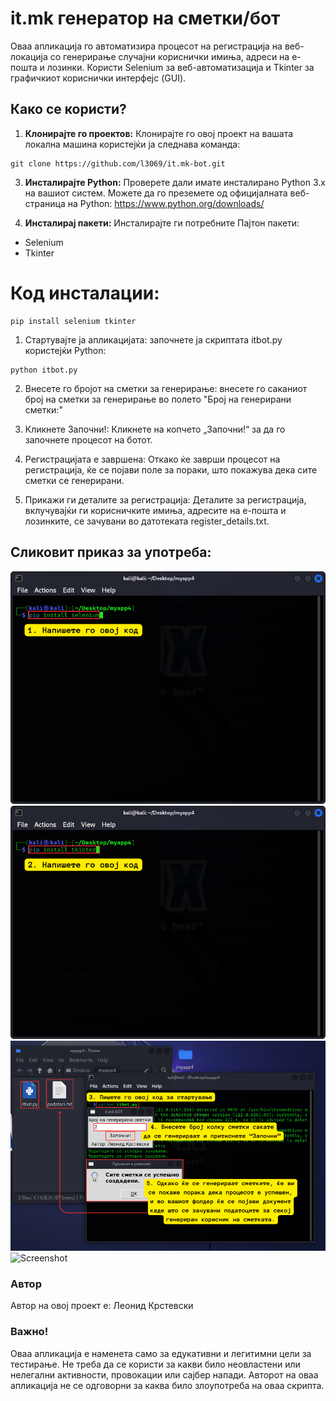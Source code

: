 # it.mk генератор на сметки/бот

Оваа апликација го автоматизира процесот на регистрација на веб-локација со генерирање случајни кориснички имиња, адреси на е-пошта и лозинки. Користи Selenium за веб-автоматизација и Tkinter за графичкиот кориснички интерфејс (GUI).

## Како се користи?

1. **Клонирајте го проектов:** Клонирајте го овој проект на вашата локална машина користејќи ја следнава команда:
```
git clone https://github.com/l3069/it.mk-bot.git
```
3. **Инсталирајте Python:** Проверете дали имате инсталирано Python 3.x на вашиот систем. Можете да го преземете од официјалната веб-страница на Python: https://www.python.org/downloads/

4. **Инсталирај пакети:** Инсталирајте ги потребните Пајтон пакети:
- Selenium
- Tkinter


# Код инсталации:

```shell
pip install selenium tkinter
```

1. Стартувајте ја апликацијата: започнете ја скриптата itbot.py користејќи Python:
```
python itbot.py
```
2. Внесете го бројот на сметки за генерирање: внесете го саканиот број на сметки за генерирање во полето "Број на генерирани сметки:"

3. Кликнете Започни!: Кликнете на копчето „Започни!“ за да го започнете процесот на ботот.

4. Регистрацијата е завршена: Откако ќе заврши процесот на регистрација, ќе се појави поле за пораки, што покажува дека сите сметки се генерирани.

5. Прикажи ги деталите за регистрација: Деталите за регистрација, вклучувајќи ги корисничките имиња, адресите на е-пошта и лозинките, се зачувани во датотеката register_details.txt.

## Сликовит приказ за употреба:
![Screenshot](1.png)
![Screenshot](2.png)
![Screenshot](3.png)
![Screenshot](4.png)

### Автор
Автор на овој проект е: Леонид Крстевски

### Важно!
Оваа апликација е наменета само за едукативни и легитимни цели за тестирање. Не треба да се користи за какви било неовластени или нелегални активности, провокации или сајбер напади. Авторот на оваа апликација не се одговорни за каква било злоупотреба на оваа скрипта.
